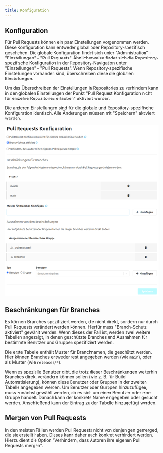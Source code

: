 ```yaml
---
title: Konfiguration
---
```


## Konfiguration

Für Pull Requests können ein paar Einstellungen vorgenommen werden.
Diese Konfiguration kann entweder global oder Repository-spezifisch geschehen. Die globale Konfiguration
findet sich unter "Administration" - "Einstellungen" - "Pull Requests". Ähnlicherweise findet sich die
Repository-spezifische Konfiguration in der Repository-Navigation unter "Einstellungen" - "Pull Requests".
Wenn Repository-spezifische Einstellungen vorhanden sind, überschreiben diese die globalen Einstellungen.

Um das Überschreiben der Einstellungen in Repositories zu verhindern kann in den globalen Einstellungen der
Punkt "Pull Request Konfiguration nicht für einzelne Repositories erlauben" aktiviert werden.

Die anderen Einstellungen sind für die globale und Repository-spezifische Konfiguration identisch.
Alle Änderungen müssen mit "Speichern" aktiviert werden.

![Konfiguration für Pull Requests](assets/pull_request_configuration.png)

## Beschränkungen für Branches

Es können Branches spezifiziert werden, die nicht direkt, sondern nur durch Pull Requests verändert werden können.
Hierfür muss "Branch-Schutz aktiviert" gewählt werden. Wenn dieses der Fall ist, werden zwei weitere Tabellen
angezeigt, in denen geschützte Branches und Ausnahmen für bestimmte Benutzer und Gruppen spezifiziert werden.

Die erste Tabelle enthält Muster für Branchnamen, die geschützt werden. Hier können Branches entweder fest
angegeben werden (wie `main`), oder als Muster (wie `releases/*`).

Wenn es spezielle Benutzer gibt, die trotz dieser Beschränkungen weiterhin Branches direkt verändern können sollen
(wie z. B. für Build Automatisierung), können diese Benutzer oder Gruppen in der zweiten Tabelle angegeben werden.
Um Benutzer oder Gurppen hinzuzufügen, muss zunächst gewählt werden, ob es sich um einen Benutzer oder eine Gruppe
handelt. Danach kann der konkrete Name eingegeben oder gesucht werden. Anschließend kann der Eintrag zu der Tabelle
hinzugefügt werden.

## Mergen von Pull Requests

In den meisten Fällen werden Pull Requests nicht von denjenigen gemerged, die sie erstellt haben. Dieses kann
daher auch konkret verhindert werden. Hierzu dient die Option "Verhindern, dass Autoren ihre eigenen Pull
Requests mergen".
